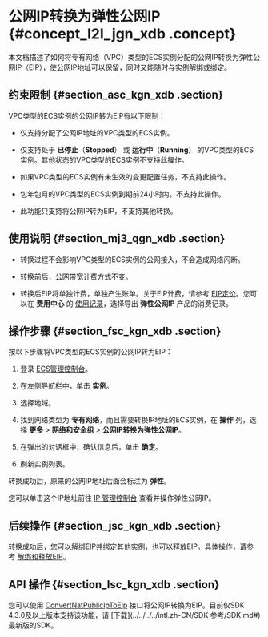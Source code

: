 # 公网IP转换为弹性公网IP {#concept_l2l_jgn_xdb .concept}

本文档描述了如何将专有网络（VPC）类型的ECS实例分配的公网IP转换为弹性公网IP（EIP），使公网IP地址可以保留，同时又能随时与实例解绑或绑定。

## 约束限制 {#section_asc_kgn_xdb .section}

VPC类型的ECS实例的公网IP转为EIP有以下限制：

-   仅支持分配了公网IP地址的VPC类型的ECS实例。

-   仅支持处于 **已停止**（**Stopped**） 或 **运行中**（**Running**） 的VPC类型的ECS实例。其他状态的VPC类型的ECS实例不支持此操作。

-   如果VPC类型的ECS实例有未生效的变更配置任务，不支持此操作。

-   包年包月的VPC类型的ECS实例到期前24小时内，不支持此操作。

-   此功能只支持将公网IP转为EIP，不支持其他转换。


## 使用说明 {#section_mj3_qgn_xdb .section}

-   转换过程不会影响VPC类型的ECS实例的公网接入，不会造成网络闪断。

-   转换前后，公网带宽计费方式不变。

-   转换后EIP将单独计费，单独产生账单。关于EIP计费，请参考 [EIP定价](../../../../intl.zh-CN/产品定价/按量付费.md#)。您可以在 **费用中心** 的 [使用记录](https://billing.console.aliyun.com/#/usage/record)，选择导出 **弹性公网IP** 产品的消费记录。


## 操作步骤 {#section_fsc_kgn_xdb .section}

按以下步骤将VPC类型的ECS实例的公网IP转为EIP：

1.  登录 [ECS管理控制台](https://ecs.console.aliyun.com/?spm=a2c4g.11186623.2.9.FNEORG#/home)。

2.  在左侧导航栏中，单击 **实例**。

3.  选择地域。

4.  找到网络类型为 **专有网络**，而且需要转换IP地址的ECS实例，在 **操作** 列，选择 **更多** \> **网络和安全组** \> **公网IP转换为弹性公网IP**。

5.  在弹出的对话框中，确认信息后，单击 **确定**。

6.  刷新实例列表。


转换成功后，原来的公网IP地址后面会标注为 **弹性**。

您可以单击这个IP地址前往 [IP 管理控制台](https://vpcnext.console.aliyun.com/eip/cn-shanghai/eips) 查看并操作弹性公网IP。

## 后续操作 {#section_jsc_kgn_xdb .section}

转换成功后，您可以解绑EIP并绑定其他实例，也可以释放EIP。具体操作，请参考 [解绑和释放EIP](../../../../intl.zh-CN/用户指南/解绑和释放EIP.md#)。

## API 操作 {#section_lsc_kgn_xdb .section}

您可以使用 [ConvertNatPublicIpToEip](../../../../intl.zh-CN/API参考/网络/ConvertNatPublicIpToEip.md#) 接口将公网IP转换为EIP。目前仅SDK 4.3.0及以上版本支持该功能，请 [下载](../../../../intl.zh-CN/SDK 参考/SDK.md#) 最新版的SDK。


